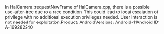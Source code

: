 In HalCamera::requestNewFrame of HalCamera.cpp, there is a possible use-after-free due to a race condition. This could lead to local escalation of privilege with no additional execution privileges needed. User interaction is not needed for exploitation.Product: AndroidVersions: Android-11Android ID: A-169282240